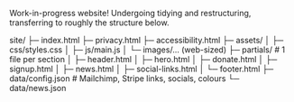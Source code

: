 Work-in-progress website! Undergoing tidying and restructuring, transferring to roughly the structure below.

site/
├─ index.html
├─ privacy.html
├─ accessibility.html
├─ assets/
│  ├─ css/styles.css
│  ├─ js/main.js
│  └─ images/... (web-sized)
├─ partials/               # 1 file per section
│  ├─ header.html
│  ├─ hero.html
│  ├─ donate.html
│  ├─ signup.html
│  ├─ news.html
│  ├─ social-links.html
│  └─ footer.html
├─ data/config.json        # Mailchimp, Stripe links, socials, colours
└─ data/news.json
